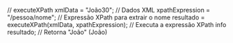 // executeXPath
xmlData = "<pessoa><nome>João</nome><idade>30</idade></pessoa>"; // Dados XML
xpathExpression = "/pessoa/nome"; // Expressão XPath para extrair o nome
resultado = executeXPath(xmlData, xpathExpression); // Executa a expressão XPath
info resultado; // Retorna "<nome>João</nome>" (João)